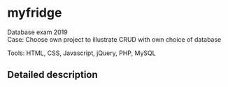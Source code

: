 # myfridge
Database exam 2019  
Case: Choose own project to illustrate CRUD with own choice of database

Tools: HTML, CSS, Javascript, jQuery, PHP, MySQL

## Detailed description


